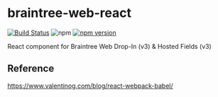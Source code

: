 # braintree-web-react

[![Build Status](https://travis-ci.org/mannycolon/braintree-web-react.svg?branch=master)](https://travis-ci.org/mannycolon/braintree-web-react) ![npm](https://img.shields.io/npm/dt/braintree-web-react.svg) [![npm version](http://img.shields.io/npm/v/braintree-web-react.svg?style=flat)](https://www.npmjs.org/package/braintree-web-react)

React component for Braintree Web Drop-In (v3) & Hosted Fields (v3)

## Reference

<https://www.valentinog.com/blog/react-webpack-babel/>
